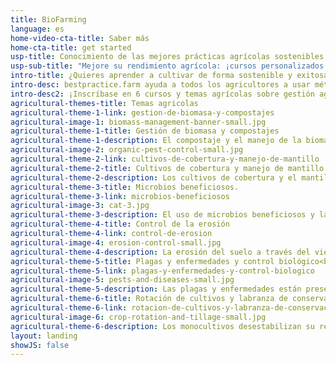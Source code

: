 ```yaml
---
title: BioFarming
language: es
home-video-cta-title: Saber más
home-cta-title: get started
usp-title: Conocimiento de las mejores prácticas agrícolas sostenibles.
usp-sub-title: "Mejore su rendimiento agrícola: ¡cursos personalizados para ayudarlo a crecer más estable y exitoso!"
intro-title: ¿Quieres aprender a cultivar de forma sostenible y exitosa?
intro-desc: bestpractice.farm ayuda a todos los agricultores a usar métodos efectivos y eficientes para administrar sus cultivos de una manera orgánica y sostenible.
intro-desc2: ¡Inscríbase en 6 cursos y temas agrícolas sobre gestión agrícola sostenible y benefíciese de videos explicativos, demostraciones de agricultores reales, pósteres y mucho más sobre cómo usar prácticas sostenibles en su granja!
agricultural-themes-title: Temas agricolas
agricultural-theme-1-link: gestion-de-biomasa-y-compostajes
agricultural-image-1: biomass-management-banner-small.jpg
agricultural-theme-1-title: Gestión de biomasa y compostajes
agricultural-theme-1-description: El compostaje y el manejo de la biomasa de residuos de cultivos y/o estiércol son fundamentales para la capacidad de retención de nutrientes y agua y para una vida saludable en el suelo.
agricultural-image-2: organic-pest-control-small.jpg
agricultural-theme-2-link: cultivos-de-cobertura-y-manejo-de-mantillo
agricultural-theme-2-title: Cultivos de cobertura y manejo de mantillo 
agricultural-theme-2-description: Los cultivos de cobertura y el mantillo mantienen el suelo cubierto y, por lo tanto, lo mantienen húmedo y fértil. También evitan la erosión y como cultivos de cobertura leguminosos alimentan su suelo con nitrógeno adicional.
agricultural-theme-3-title: Microbios beneficiosos.
agricultural-theme-3-link: microbios-beneficiosos
agricultural-image-3: cat-3.jpg
agricultural-theme-3-description: El uso de microbios beneficiosos y la producción de compost starter y de té de compost son prácticas importantes para una vida saludable en el suelo y una buena fertilidad del suelo.
agricultural-theme-4-title: Control de la erosión
agricultural-theme-4-link: control-de-erosion
agricultural-image-4: erosion-control-small.jpg
agricultural-theme-4-description: La erosión del suelo a través del viento o el agua degrada fuertemente la fertilidad del suelo y por lo tanto el valor del suelo. Aprende aquí lo que uno puede hacer al respecto.
agricultural-theme-5-title: Plagas y enfermedades y control biológico<br/><br/>
agricultural-theme-5-link: plagas-y-enfermedades-y-control-biologico
agricultural-image-5: pests-and-diseases-small.jpg
agricultural-theme-5-description: Las plagas y enfermedades están presentes en la mayoría de las granjas en todo el mundo, pero con medidas y prácticas simples se pueden reducir significativamente.<br/>
agricultural-theme-6-title: Rotación de cultivos y labranza de conservación
agricultural-theme-6-link: rotacion-de-cultivos-y-labranza-de-conservacion
agricultural-image-6: crop-rotation-and-tillage-small.jpg
agricultural-theme-6-description: Los monocultivos desestabilizan su rendimiento y lixivia su suelo. Aprende sobre la elección correcta de la rotación de cultivos y cómo cultivar el suelo usando prácticas de labranza de conservación.
layout: landing
showJS: false
---
```


